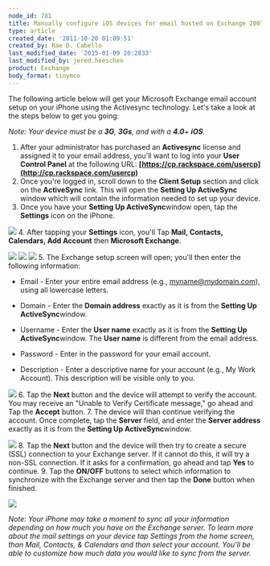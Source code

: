 ```yaml
---
node_id: 781
title: Manually configure iOS devices for email hosted on Exchange 2007
type: article
created_date: '2011-10-20 01:09:51'
created_by: Rae D. Cabello
last_modified_date: '2015-01-09 20:2833'
last_modified_by: jered.heeschen
product: Exchange
body_format: tinymce
---
```


The following article below will get your Microsoft Exchange email
account setup on your iPhone using the Activesync technology. Let's take
a look at the steps below to get you going: 

*Note: Your device must be a **3G**, **3Gs**, and with a **4.0**+
**iOS**.* 
1. After your administrator has purchased an **Activesync** license and
assigned it to your email address, you'll want to log into your **User
Control Panel** at the following
URL: **[https://cp.rackspace.com/usercp](http://cp.rackspace.com/usercp)**
2. Once you're logged in, scroll down to the **Client Setup** section
and click on the **ActiveSync** link. This will open the **Setting Up
ActiveSync** window which will contain the information needed to set up
your device.
3. Once you have your **Setting Up ActiveSync**window open, tap the
**Settings** icon on the iPhone.

 ![](http://c807163.r63.cf2.rackcdn.com/(E&A)SettingUpMicrosoftExchangeEmailIphone1.png)
4. After tapping your **Settings** icon, you'll Tap **Mail, Contacts,
Calendars, Add Account** then **Microsoft Exchange**.

![](http://c807163.r63.cf2.rackcdn.com/(E&A)SettingUpMicrosoftExchangeEmailIphone2.png)   ![](http://c807163.r63.cf2.rackcdn.com/(E&A)SettingUpMicrosoftExchangeEmailIphone3.png)   ![](http://c807163.r63.cf2.rackcdn.com/(E&A)SettingUpMicrosoftExchangeEmailIphone4.png)
5. The Exchange setup screen will open; you'll then enter the following
information:

-   Email - Enter your entire email address (e.g., myname@mydomain.com),
    using all lowercase letters.

-   Domain - Enter the **Domain address** exactly as it is from the
    **Setting Up ActiveSync**window.

-   Username - Enter the **User name** exactly as it is from the
    **Setting Up ActiveSync**window. The **User name** is different from
    the email address.

-   Password - Enter in the password for your email account.

-   Description - Enter a descriptive name for your account (e.g., My
    Work Account). This description will be visible only to you.

![](http://c807163.r63.cf2.rackcdn.com/(E&A)SettingUpMicrosoftExchangeEmailIphone5.png)
6. Tap the **Next** button and the device will attempt to verify the
account. You may receive an "Unable to Verify Certificate message," go
ahead and Tap the **Accept** button.
7. The device will than continue verifying the account. Once complete,
tap the **Server** field, and enter the **Server address** exactly as it
is from the **Setting Up ActiveSync**window.

![](http://c807163.r63.cf2.rackcdn.com/(E&A)SettingUpMicrosoftExchangeEmailIphone6.png)
8. Tap the **Next** button and the device will then try to create a
secure (SSL) connection to your Exchange server. If it cannot do this,
it will try a non-SSL connection. If it asks for a confirmation, go
ahead and tap **Yes** to continue.
9. Tap the **ON/OFF** buttons to select which information to
synchronize with the Exchange server and then tap the **Done** button
when finished.

![](http://c807163.r63.cf2.rackcdn.com/(E&A)SettingUpMicrosoftExchangeEmailIphone7.png)

*Note: Your iPhone may take a moment to sync all your information
depending on how much you have on the Exchange server. To learn more
about the mail settings on your device tap Settings from the home
screen, than Mail, Contacts, & Calendars and than select your account.
You'll be able to customize how much data you would like to sync from
the server.*

